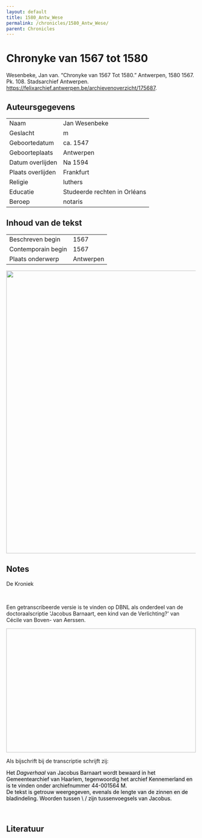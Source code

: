 ```yaml
---
layout: default
title: 1580_Antw_Wese
permalink: /chronicles/1580_Antw_Wese/
parent: Chronicles
--- 
```



# Chronyke van 1567 tot 1580 

Wesenbeke, Jan van. “Chronyke van 1567 Tot 1580.” Antwerpen, 1580 1567. Pk. 108. Stadsarchief Antwerpen. https://felixarchief.antwerpen.be/archievenoverzicht/175687. 

## Auteursgegevens 

| | | 
| --------------- | --------------- | 
| Naam | Jan Wesenbeke | 
| Geslacht | m | 
 | Geboortedatum | ca. 1547 | 
| Geboorteplaats | Antwerpen | 
| Datum overlijden | Na 1594 | 
| Plaats overlijden | Frankfurt | 
| Religie | luthers | 
| Educatie | Studeerde rechten in Orléans | 
| Beroep | notaris | 

## Inhoud van de tekst 

| | | 
| --------------- | --------------- | 
| Beschreven begin | 1567 | 
| Contemporain begin | 1567 | 
| Plaats onderwerp | Antwerpen | 

[<img src="..\..\barplots_chronicles\1580_Antw_Wese.jpg" width="750"/>](..\..\barplots_chronicles\1580_Antw_Wese.jpg) 

## Notes 

<div data-schema-version="8"><p>De Kroniek</p>
<p>&nbsp;</p>
<p>Een getranscribeerde versie is te vinden op DBNL als onderdeel van de doctoraalscriptie 'Jacobus Barnaart, een kind van de Verlichting?' van Cécile van Boven- van Aerssen.</p>
<p><img alt="" data-attachment-key="XMKBAG3I" width="606" height="329"></p>
<p>Als bijschrift bij de transcriptie schrijft zij:</p>
<p><span style="color: #000000"><span style="background-color: #f3f4f5">Het&nbsp;</span></span><em><span style="color: #000000"><span style="background-color: #f3f4f5">Dagverhaal</span></span></em><span style="color: #000000"><span style="background-color: #f3f4f5">&nbsp;van Jacobus Barnaart wordt bewaard in het Gemeentearchief van Haarlem, tegenwoordig het archief Kennemerland en is te vinden onder archiefnummer 44-001564 M.<br>De tekst is getrouw weergegeven, evenals de lengte van de zinnen en de bladindeling. Woorden tussen \ / zijn tussenvoegsels van Jacobus.</span></span></p>
<p>&nbsp;</p>
</div> 

## Literatuur 


